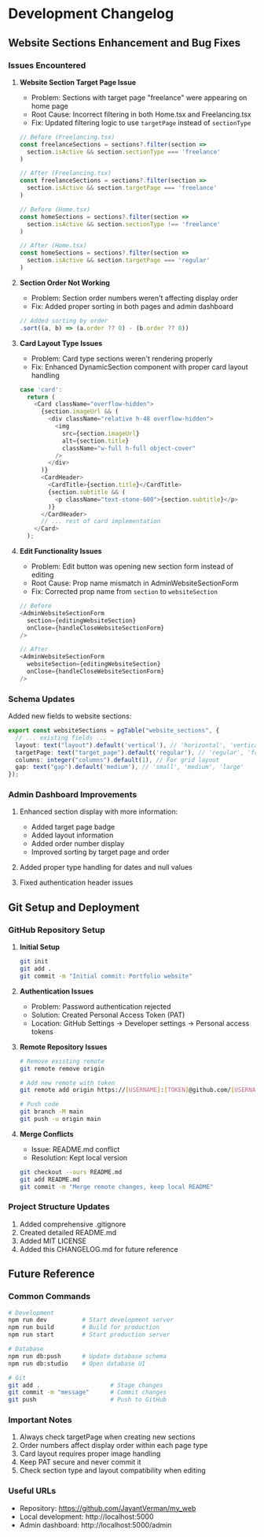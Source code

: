 # Development Changelog

## Website Sections Enhancement and Bug Fixes

### Issues Encountered
1. **Website Section Target Page Issue**
   - Problem: Sections with target page "freelance" were appearing on home page
   - Root Cause: Incorrect filtering in both Home.tsx and Freelancing.tsx
   - Fix: Updated filtering logic to use `targetPage` instead of `sectionType`
   ```typescript
   // Before (Freelancing.tsx)
   const freelanceSections = sections?.filter(section => 
     section.isActive && section.sectionType === 'freelance'
   )

   // After (Freelancing.tsx)
   const freelanceSections = sections?.filter(section => 
     section.isActive && section.targetPage === 'freelance'
   )

   // Before (Home.tsx)
   const homeSections = sections?.filter(section => 
     section.isActive && section.sectionType !== 'freelance'
   )

   // After (Home.tsx)
   const homeSections = sections?.filter(section => 
     section.isActive && section.targetPage === 'regular'
   )
   ```

2. **Section Order Not Working**
   - Problem: Section order numbers weren't affecting display order
   - Fix: Added proper sorting in both pages and admin dashboard
   ```typescript
   // Added sorting by order
   .sort((a, b) => (a.order ?? 0) - (b.order ?? 0))
   ```

3. **Card Layout Type Issues**
   - Problem: Card type sections weren't rendering properly
   - Fix: Enhanced DynamicSection component with proper card layout handling
   ```typescript
   case 'card':
     return (
       <Card className="overflow-hidden">
         {section.imageUrl && (
           <div className="relative h-48 overflow-hidden">
             <img 
               src={section.imageUrl} 
               alt={section.title}
               className="w-full h-full object-cover"
             />
           </div>
         )}
         <CardHeader>
           <CardTitle>{section.title}</CardTitle>
           {section.subtitle && (
             <p className="text-stone-600">{section.subtitle}</p>
           )}
         </CardHeader>
         // ... rest of card implementation
       </Card>
     );
   ```

4. **Edit Functionality Issues**
   - Problem: Edit button was opening new section form instead of editing
   - Root Cause: Prop name mismatch in AdminWebsiteSectionForm
   - Fix: Corrected prop name from `section` to `websiteSection`
   ```typescript
   // Before
   <AdminWebsiteSectionForm
     section={editingWebsiteSection}
     onClose={handleCloseWebsiteSectionForm}
   />

   // After
   <AdminWebsiteSectionForm
     websiteSection={editingWebsiteSection}
     onClose={handleCloseWebsiteSectionForm}
   />
   ```

### Schema Updates
Added new fields to website sections:
```typescript
export const websiteSections = pgTable("website_sections", {
  // ... existing fields ...
  layout: text("layout").default('vertical'), // 'horizontal', 'vertical', 'grid'
  targetPage: text("target_page").default('regular'), // 'regular', 'freelance'
  columns: integer("columns").default(1), // For grid layout
  gap: text("gap").default('medium'), // 'small', 'medium', 'large'
});
```

### Admin Dashboard Improvements
1. Enhanced section display with more information:
   - Added target page badge
   - Added layout information
   - Added order number display
   - Improved sorting by target page and order

2. Added proper type handling for dates and null values
3. Fixed authentication header issues

## Git Setup and Deployment

### GitHub Repository Setup
1. **Initial Setup**
   ```bash
   git init
   git add .
   git commit -m "Initial commit: Portfolio website"
   ```

2. **Authentication Issues**
   - Problem: Password authentication rejected
   - Solution: Created Personal Access Token (PAT)
   - Location: GitHub Settings → Developer settings → Personal access tokens

3. **Remote Repository Issues**
   ```bash
   # Remove existing remote
   git remote remove origin

   # Add new remote with token
   git remote add origin https://[USERNAME]:[TOKEN]@github.com/[USERNAME]/[REPO].git

   # Push code
   git branch -M main
   git push -u origin main
   ```

4. **Merge Conflicts**
   - Issue: README.md conflict
   - Resolution: Kept local version
   ```bash
   git checkout --ours README.md
   git add README.md
   git commit -m "Merge remote changes, keep local README"
   ```

### Project Structure Updates
1. Added comprehensive .gitignore
2. Created detailed README.md
3. Added MIT LICENSE
4. Added this CHANGELOG.md for future reference

## Future Reference

### Common Commands
```bash
# Development
npm run dev          # Start development server
npm run build        # Build for production
npm run start        # Start production server

# Database
npm run db:push      # Update database schema
npm run db:studio    # Open database UI

# Git
git add .                    # Stage changes
git commit -m "message"      # Commit changes
git push                     # Push to GitHub
```

### Important Notes
1. Always check targetPage when creating new sections
2. Order numbers affect display order within each page type
3. Card layout requires proper image handling
4. Keep PAT secure and never commit it
5. Check section type and layout compatibility when editing

### Useful URLs
- Repository: https://github.com/JayantVerman/my_web
- Local development: http://localhost:5000
- Admin dashboard: http://localhost:5000/admin 